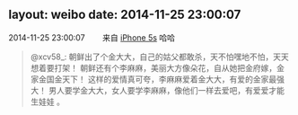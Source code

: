 layout: weibo
date: 2014-11-25 23:00:07
---
<meta name="referrer" content="no-referrer" />

2014-11-25 23:00:07  &nbsp;&nbsp;&nbsp;&nbsp;&nbsp;&nbsp; 来自 <a href="sinaweibo://customweibosource" rel="nofollow">iPhone 5s</a>
哈哈
>  @xcv58_: 朝鲜出了个金大大，自己的姑父都敢杀，天不怕嘿地不怕，天天想着要打架！ 朝鲜还有个李麻麻，美丽大方像朵花，自从她把金府嫁，金家金国金天下！ 这样的爱情真可夸，李麻麻爱着金大大，有爱的金家最强大！ 男人要学金大大，女人要学李麻麻，像他们一样去爱吧，有爱爱才能生娃娃 。 ​​​

